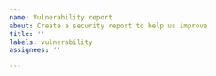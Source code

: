 ```yaml
---
name: Vulnerability report
about: Create a security report to help us improve
title: ''
labels: vulnerability
assignees: ''

---
```

